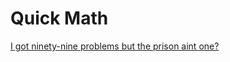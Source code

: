 # Quick Math

[I got ninety-nine problems but the prison aint one?](https://en.wikipedia.org/wiki/100_prisoners_problem)
